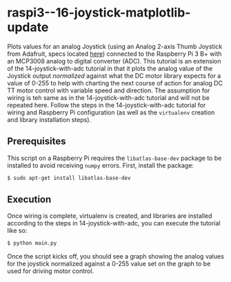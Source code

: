 # raspi3--16-joystick-matplotlib-update

Plots values for an analog Joystick (using an Analog 2-axis Thumb Joystick from Adafruit, specs
located [here](http://adafru.it/512)) connected to the Raspberry Pi 3 B+ with an MCP3008 analog to
digital converter (ADC). This tutorial is an extension of the 14-joystick-with-adc tutorial in that it
plots the analog value of the Joystick output *normalized* against what the DC motor library expects for
a value of 0-255 to help with charting the next course of action for analog DC TT motor control with
variable speed and direction. The assumption for wiring is teh same as in the 14-joystick-with-adc
tutorial and will not be repeated here. Follow the steps in the 14-joystick-with-adc tutorial for wiring
and Raspberry Pi configuration (as well as the `virtualenv` creation and library installation steps).

## Prerequisites

This script on a Raspberry Pi requires the `libatlas-base-dev` package to be installed to avoid receiving
`numpy` errors. First, install the package:

```bash
$ sudo apt-get install libatlas-base-dev
```

## Execution

Once wiring is complete, virtualenv is created, and libraries are installed according to the steps in
14-joystick-with-adc, you can execute the tutorial like so:

```bash
$ python main.py
```

Once the script kicks off, you should see a graph showing the analog values for the joystick normalized
against a 0-255 value set on the graph to be used for driving motor control.
